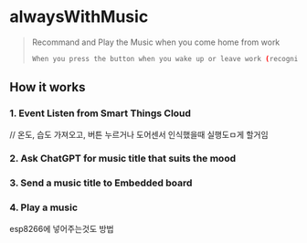 # alwaysWithMusic
> Recommand and Play the Music when you come home from work
> ```sh
> When you press the button when you wake up or leave work (recognize through door sensor in the late evening), recommend a song that fits the mood at that time and play it
> ```
## How it works
### 1. Event Listen from Smart Things Cloud
// 온도, 습도 가져오고, 버튼 누르거나 도어센서 인식했을때 실행도ㅁ게 할거임
### 2. Ask ChatGPT for music title that suits the mood
### 3. Send a music title to Embedded board
### 4. Play a music
esp8266에 넣어주는것도 방법